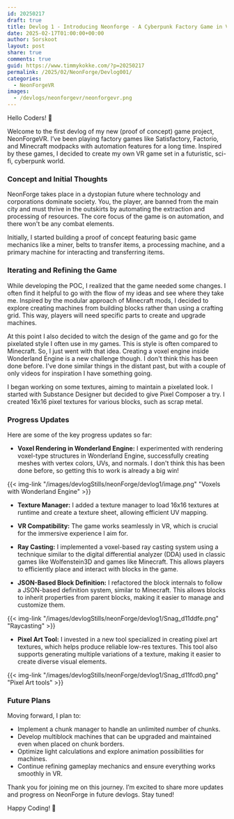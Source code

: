```yaml
---
id: 20250217
draft: true
title: Devlog 1 - Introducing Neonforge - A Cyberpunk Factory Game in VR
date: 2025-02-17T01:00:00+00:00
author: Sorskoot
layout: post
share: true
comments: true
guid: https://www.timmykokke.com/?p=20250217
permalink: /2025/02/NeonForge/Devlog001/
categories:
  - NeonForgeVR
images:
  - /devlogs/neonforgevr/neonforgevr.png
---
```


Hello Coders! 👾

Welcome to the first devlog of my new (proof of concept) game project, NeonForgeVR. I’ve been playing factory games like Satisfactory, Factorio, and Minecraft modpacks with automation features for a long time. Inspired by these games, I decided to create my own VR game set in a futuristic, sci-fi, cyberpunk world.

### Concept and Initial Thoughts

NeonForge takes place in a dystopian future where technology and corporations dominate society. You, the player, are banned from the main city and must thrive in the outskirts by automating the extraction and processing of resources. The core focus of the game is on automation, and there won't be any combat elements.

Initially, I started building a proof of concept featuring basic game mechanics like a miner, belts to transfer items, a processing machine, and a primary machine for interacting and transferring items.

### Iterating and Refining the Game

While developing the POC, I realized that the game needed some changes. I often find it helpful to go with the flow of my ideas and see where they take me. Inspired by the modular approach of Minecraft mods, I decided to explore creating machines from building blocks rather than using a crafting grid. This way, players will need specific parts to create and upgrade machines.

At this point I also decided to witch the design of the game and go for the pixelated style I often use in my games. This is style is often compared to Minecraft. So, I just went with that idea. Creating a voxel engine inside Wonderland Engine is a new challenge though. I don't think this has been done before. I've done similar things in the distant past, but with a couple of only videos for inspiration I have something going.

I began working on some textures, aiming to maintain a pixelated look. I started with Substance Designer but decided to give Pixel Composer a try. I created 16x16 pixel textures for various blocks, such as scrap metal.

### Progress Updates

Here are some of the key progress updates so far:

- **Voxel Rendering in Wonderland Engine:** I experimented with rendering voxel-type structures in Wonderland Engine, successfully creating meshes with vertex colors, UVs, and normals. I don't think this has been done before, so getting this to work is already a big win!

{{< img-link "/images/devlogStills/neonForge/devlog1/image.png" "Voxels with Wonderland Engine" >}}

- **Texture Manager:** I added a texture manager to load 16x16 textures at runtime and create a texture sheet, allowing efficient UV mapping.

- **VR Compatibility:** The game works seamlessly in VR, which is crucial for the immersive experience I aim for.

- **Ray Casting:** I implemented a voxel-based ray casting system using a technique similar to the digital differential analyzer (DDA) used in classic games like Wolfenstein3D and games like Minecraft. This allows players to efficiently place and interact with blocks in the game.

- **JSON-Based Block Definition:** I refactored the block internals to follow a JSON-based definition system, similar to Minecraft. This allows blocks to inherit properties from parent blocks, making it easier to manage and customize them.

{{< img-link "/images/devlogStills/neonForge/devlog1/Snag_d11ddfe.png" "Raycasting" >}}

- **Pixel Art Tool:** I invested in a new tool specialized in creating pixel art textures, which helps produce reliable low-res textures. This tool also supports generating multiple variations of a texture, making it easier to create diverse visual elements.

{{< img-link "/images/devlogStills/neonForge/devlog1/Snag_d11fcd0.png" "Pixel Art tools" >}}

### Future Plans

Moving forward, I plan to:

- Implement a chunk manager to handle an unlimited number of chunks.
- Develop multiblock machines that can be upgraded and maintained even when placed on chunk borders.
- Optimize light calculations and explore animation possibilities for machines.
- Continue refining gameplay mechanics and ensure everything works smoothly in VR.

Thank you for joining me on this journey. I’m excited to share more updates and progress on NeonForge in future devlogs. Stay tuned!

Happy Coding! 🚀
